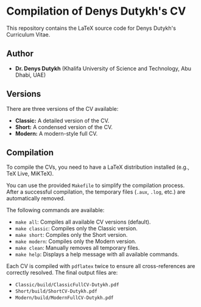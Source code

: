 # Compilation of Denys Dutykh's CV

This repository contains the LaTeX source code for Denys Dutykh's Curriculum Vitae.

## Author

* **Dr. Denys Dutykh** (Khalifa University of Science and Technology, Abu Dhabi, UAE)

## Versions

There are three versions of the CV available:

*   **Classic:** A detailed version of the CV.
*   **Short:** A condensed version of the CV.
*   **Modern:** A modern-style full CV.

## Compilation

To compile the CVs, you need to have a LaTeX distribution installed (e.g., TeX Live, MiKTeX).

You can use the provided `Makefile` to simplify the compilation process. After a successful compilation, the temporary files (`.aux`, `.log`, etc.) are automatically removed.

The following commands are available:

*   `make all`: Compiles all available CV versions (default).
*   `make classic`: Compiles only the Classic version.
*   `make short`: Compiles only the Short version.
*   `make modern`: Compiles only the Modern version.
*   `make clean`: Manually removes all temporary files.
*   `make help`: Displays a help message with all available commands.

Each CV is compiled with `pdflatex` twice to ensure all cross-references are correctly resolved. The final output files are:

*   `Classic/build/ClassicFullCV-Dutykh.pdf`
*   `Short/build/ShortCV-Dutykh.pdf`
*   `Modern/build/ModernFullCV-Dutykh.pdf`
